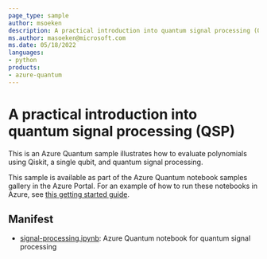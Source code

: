 ```yaml
---
page_type: sample
author: msoeken
description: A practical introduction into quantum signal processing (QSP)
ms.author: masoeken@microsoft.com
ms.date: 05/18/2022
languages:
- python
products:
- azure-quantum
---
```


# A practical introduction into quantum signal processing (QSP)

This is an Azure Quantum sample illustrates how to evaluate polynomials using Qiskit, a single qubit, and quantum signal processing.

This sample is available as part of the Azure Quantum notebook samples gallery in the Azure Portal. For an example of how to run these notebooks in Azure, see [this getting started guide](https://learn.microsoft.com/azure/quantum/get-started-jupyter-notebook).

## Manifest

- [signal-processing.ipynb](https://github.com/microsoft/azure-quantum-python/blob/main/samples/quantum-signal-processing/signal-processing.ipynb): Azure Quantum notebook for quantum signal processing
